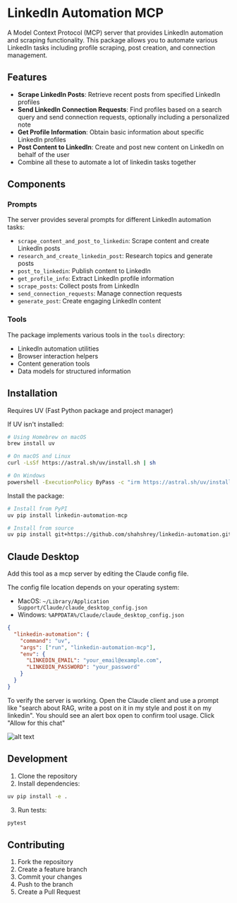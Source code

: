# LinkedIn Automation MCP

A Model Context Protocol (MCP) server that provides LinkedIn automation and scraping functionality. This package allows you to automate various LinkedIn tasks including profile scraping, post creation, and connection management.

## Features

- **Scrape LinkedIn Posts**: Retrieve recent posts from specified LinkedIn profiles
- **Send LinkedIn Connection Requests**: Find profiles based on a search query and send connection requests, optionally including a personalized note
- **Get Profile Information**: Obtain basic information about specific LinkedIn profiles
- **Post Content to LinkedIn**: Create and post new content on LinkedIn on behalf of the user
- Combine all these to automate a lot of linkedin tasks together

## Components

### Prompts

The server provides several prompts for different LinkedIn automation tasks:

- `scrape_content_and_post_to_linkedin`: Scrape content and create LinkedIn posts
- `research_and_create_linkedin_post`: Research topics and generate posts
- `post_to_linkedin`: Publish content to LinkedIn
- `get_profile_info`: Extract LinkedIn profile information
- `scrape_posts`: Collect posts from LinkedIn
- `send_connection_requests`: Manage connection requests
- `generate_post`: Create engaging LinkedIn content

### Tools

The package implements various tools in the `tools` directory:
- LinkedIn automation utilities
- Browser interaction helpers
- Content generation tools
- Data models for structured information

## Installation

Requires UV (Fast Python package and project manager)

If UV isn't installed:

```bash
# Using Homebrew on macOS 
brew install uv

# On macOS and Linux
curl -LsSf https://astral.sh/uv/install.sh | sh

# On Windows
powershell -ExecutionPolicy ByPass -c "irm https://astral.sh/uv/install.ps1 | iex"
```

Install the package:

```bash
# Install from PyPI
uv pip install linkedin-automation-mcp

# Install from source
uv pip install git+https://github.com/shahshrey/linkedin-automation.git
```

## Claude Desktop
Add this tool as a mcp server by editing the Claude config file.

The config file location depends on your operating system:
- MacOS: `~/Library/Application Support/Claude/claude_desktop_config.json`
- Windows: `%APPDATA%/Claude/claude_desktop_config.json`

```json
{
  "linkedin-automation": {
    "command": "uv",
    "args": ["run", "linkedin-automation-mcp"],
    "env": {
      "LINKEDIN_EMAIL": "your_email@example.com",
      "LINKEDIN_PASSWORD": "your_password"
    }
  }
}
```

To verify the server is working. Open the Claude client and use a prompt like "search about RAG, write a post on it in my style and post it on my linkedin". You should see an alert box open to confirm tool usage. Click "Allow for this chat"

![alt text](image.png)
## Development

1. Clone the repository
2. Install dependencies:
```bash
uv pip install -e .
```
3. Run tests:
```bash
pytest
```

## Contributing

1. Fork the repository
2. Create a feature branch
3. Commit your changes
4. Push to the branch
5. Create a Pull Request

